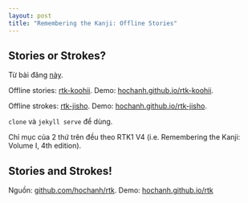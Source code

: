 ```yaml
---
layout: post
title: "Remembering the Kanji: Offline Stories"
---
```


## Stories or Strokes?

Từ bài đăng [này](../hoc-kanji-theo-heisig).

Offline stories: [rtk-koohii](http://github.com/hochanh/rtk-koohii). Demo: [hochanh.github.io/rtk-koohii](http://hochanh.github.io/rtk-koohii).

Offline strokes: [rtk-jisho](http://github.com/hochanh/rtk-jisho). Demo: [hochanh.github.io/rtk-jisho](http://hochanh.github.io/rtk-jisho).

`clone` và `jekyll serve` để dùng.

Chỉ mục của 2 thứ trên đều theo RTK1 V4 (i.e. Remembering the Kanji: Volume I, 4th edition).


## Stories and Strokes!

Nguồn: [github.com/hochanh/rtk](http://github.com/hochanh/rtk). Demo: [hochanh.github.io/rtk](http://hochanh.github.io/rtk)
